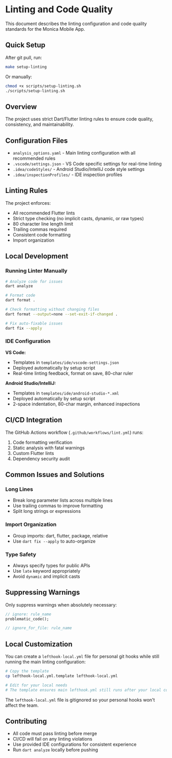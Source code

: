 # Linting and Code Quality

This document describes the linting configuration and code quality standards for the Monica Mobile App.

## Quick Setup

After git pull, run:
```bash
make setup-linting
```

Or manually:
```bash
chmod +x scripts/setup-linting.sh
./scripts/setup-linting.sh
```

## Overview

The project uses strict Dart/Flutter linting rules to ensure code quality, consistency, and maintainability.

## Configuration Files

- `analysis_options.yaml` - Main linting configuration with all recommended rules
- `.vscode/settings.json` - VS Code specific settings for real-time linting
- `.idea/codeStyles/` - Android Studio/IntelliJ code style settings
- `.idea/inspectionProfiles/` - IDE inspection profiles

## Linting Rules

The project enforces:
- All recommended Flutter lints
- Strict type checking (no implicit casts, dynamic, or raw types)
- 80 character line length limit
- Trailing commas required
- Consistent code formatting
- Import organization

## Local Development

### Running Linter Manually

```bash
# Analyze code for issues
dart analyze

# Format code
dart format .

# Check formatting without changing files
dart format --output=none --set-exit-if-changed .

# Fix auto-fixable issues
dart fix --apply
```

### IDE Configuration

**VS Code:**
- Templates in `templates/ide/vscode-settings.json`
- Deployed automatically by setup script
- Real-time linting feedback, format on save, 80-char ruler

**Android Studio/IntelliJ:**
- Templates in `templates/ide/android-studio-*.xml`
- Deployed automatically by setup script  
- 2-space indentation, 80-char margin, enhanced inspections

## CI/CD Integration

The GitHub Actions workflow (`.github/workflows/lint.yml`) runs:
1. Code formatting verification
2. Static analysis with fatal warnings
3. Custom Flutter lints
4. Dependency security audit

## Common Issues and Solutions

### Long Lines
- Break long parameter lists across multiple lines
- Use trailing commas to improve formatting
- Split long strings or expressions

### Import Organization
- Group imports: dart, flutter, package, relative
- Use `dart fix --apply` to auto-organize

### Type Safety
- Always specify types for public APIs
- Use `late` keyword appropriately
- Avoid `dynamic` and implicit casts

## Suppressing Warnings

Only suppress warnings when absolutely necessary:

```dart
// ignore: rule_name
problematic_code();

// ignore_for_file: rule_name
```

## Local Customization

You can create a `lefthook-local.yml` file for personal git hooks while still running the main linting configuration:

```bash
# Copy the template
cp lefthook-local.yml.template lefthook-local.yml

# Edit for your local needs
# The template ensures main lefthook.yml still runs after your local commands
```

The `lefthook-local.yml` file is gitignored so your personal hooks won't affect the team.

## Contributing

- All code must pass linting before merge
- CI/CD will fail on any linting violations
- Use provided IDE configurations for consistent experience
- Run `dart analyze` locally before pushing
